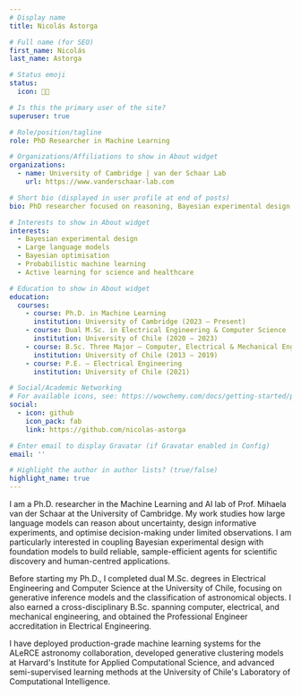 ```yaml
---
# Display name
title: Nicolás Astorga

# Full name (for SEO)
first_name: Nicolás
last_name: Astorga

# Status emoji
status:
  icon: 🧑‍🔬

# Is this the primary user of the site?
superuser: true

# Role/position/tagline
role: PhD Researcher in Machine Learning

# Organizations/Affiliations to show in About widget
organizations:
  - name: University of Cambridge | van der Schaar Lab
    url: https://www.vanderschaar-lab.com

# Short bio (displayed in user profile at end of posts)
bio: PhD researcher focused on reasoning, Bayesian experimental design, and optimisation for large language models.

# Interests to show in About widget
interests:
  - Bayesian experimental design
  - Large language models
  - Bayesian optimisation
  - Probabilistic machine learning
  - Active learning for science and healthcare

# Education to show in About widget
education:
  courses:
    - course: Ph.D. in Machine Learning
      institution: University of Cambridge (2023 – Present)
    - course: Dual M.Sc. in Electrical Engineering & Computer Science
      institution: University of Chile (2020 – 2023)
    - course: B.Sc. Three Major – Computer, Electrical & Mechanical Engineering
      institution: University of Chile (2013 – 2019)
    - course: P.E. – Electrical Engineering
      institution: University of Chile (2021)

# Social/Academic Networking
# For available icons, see: https://wowchemy.com/docs/getting-started/page-builder/#icons
social:
  - icon: github
    icon_pack: fab
    link: https://github.com/nicolas-astorga

# Enter email to display Gravatar (if Gravatar enabled in Config)
email: ''

# Highlight the author in author lists? (true/false)
highlight_name: true
---
```

I am a Ph.D. researcher in the Machine Learning and AI lab of Prof. Mihaela van der Schaar at the University of Cambridge. My work studies how large language models can reason about uncertainty, design informative experiments, and optimise decision-making under limited observations. I am particularly interested in coupling Bayesian experimental design with foundation models to build reliable, sample-efficient agents for scientific discovery and human-centred applications.

Before starting my Ph.D., I completed dual M.Sc. degrees in Electrical Engineering and Computer Science at the University of Chile, focusing on generative inference models and the classification of astronomical objects. I also earned a cross-disciplinary B.Sc. spanning computer, electrical, and mechanical engineering, and obtained the Professional Engineer accreditation in Electrical Engineering.

I have deployed production-grade machine learning systems for the ALeRCE astronomy collaboration, developed generative clustering models at Harvard's Institute for Applied Computational Science, and advanced semi-supervised learning methods at the University of Chile's Laboratory of Computational Intelligence.
